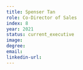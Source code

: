 ```yaml
---
title: Spenser Tan
role: Co-Director of Sales
index: 8
year: 2021
status: current_executive
image:
degree:
email:
linkedin-url:
---
```

